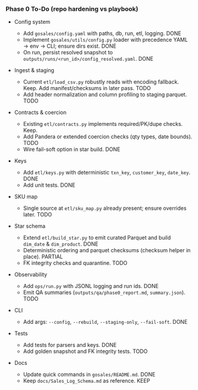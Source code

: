 ### Phase 0 To-Do (repo hardening vs playbook)

- Config system
  - Add `gosales/config.yaml` with paths, db, run, etl, logging. DONE
  - Implement `gosales/utils/config.py` loader with precedence YAML → env → CLI; ensure dirs exist. DONE
  - On run, persist resolved snapshot to `outputs/runs/<run_id>/config_resolved.yaml`. DONE

- Ingest & staging
  - Current `etl/load_csv.py` robustly reads with encoding fallback. Keep. Add manifest/checksums in later pass. TODO
  - Add header normalization and column profiling to staging parquet. TODO

- Contracts & coercion
  - Existing `etl/contracts.py` implements required/PK/dupe checks. Keep.
  - Add Pandera or extended coercion checks (qty types, date bounds). TODO
  - Wire fail-soft option in star build. DONE

- Keys
  - Add `etl/keys.py` with deterministic `txn_key`, `customer_key`, `date_key`. DONE
  - Add unit tests. DONE

- SKU map
  - Single source at `etl/sku_map.py` already present; ensure overrides later. TODO

- Star schema
  - Extend `etl/build_star.py` to emit curated Parquet and build `dim_date` & `dim_product`. DONE
  - Deterministic ordering and parquet checksums (checksum helper in place). PARTIAL
  - FK integrity checks and quarantine. TODO

- Observability
  - Add `ops/run.py` with JSONL logging and run ids. DONE
  - Emit QA summaries (`outputs/qa/phase0_report.md`, `summary.json`). TODO

- CLI
  - Add args: `--config`, `--rebuild`, `--staging-only`, `--fail-soft`. DONE

- Tests
  - Add tests for parsers and keys. DONE
  - Add golden snapshot and FK integrity tests. TODO

- Docs
  - Update quick commands in `gosales/README.md`. DONE
  - Keep `docs/Sales_Log_Schema.md` as reference. KEEP


